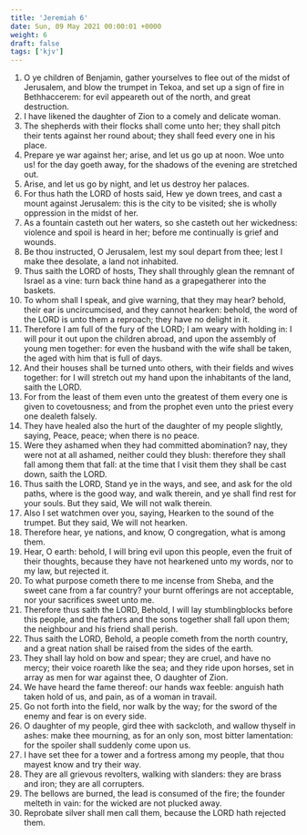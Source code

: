 ```yaml
---
title: 'Jeremiah 6'
date: Sun, 09 May 2021 00:00:01 +0000
weight: 6
draft: false
tags: ['kjv'] 
---
```


1. O ye children of Benjamin, gather yourselves to flee out of the midst of Jerusalem, and blow the trumpet in Tekoa, and set up a sign of fire in Bethhaccerem: for evil appeareth out of the north, and great destruction.
2. I have likened the daughter of Zion to a comely and delicate woman.
3. The shepherds with their flocks shall come unto her; they shall pitch their tents against her round about; they shall feed every one in his place.
4. Prepare ye war against her; arise, and let us go up at noon. Woe unto us! for the day goeth away, for the shadows of the evening are stretched out.
5. Arise, and let us go by night, and let us destroy her palaces.
6. For thus hath the LORD of hosts said, Hew ye down trees, and cast a mount against Jerusalem: this is the city to be visited; she is wholly oppression in the midst of her.
7. As a fountain casteth out her waters, so she casteth out her wickedness: violence and spoil is heard in her; before me continually is grief and wounds.
8. Be thou instructed, O Jerusalem, lest my soul depart from thee; lest I make thee desolate, a land not inhabited.
9. Thus saith the LORD of hosts, They shall throughly glean the remnant of Israel as a vine: turn back thine hand as a grapegatherer into the baskets.
10. To whom shall I speak, and give warning, that they may hear? behold, their ear is uncircumcised, and they cannot hearken: behold, the word of the LORD is unto them a reproach; they have no delight in it.
11. Therefore I am full of the fury of the LORD; I am weary with holding in: I will pour it out upon the children abroad, and upon the assembly of young men together: for even the husband with the wife shall be taken, the aged with him that is full of days.
12. And their houses shall be turned unto others, with their fields and wives together: for I will stretch out my hand upon the inhabitants of the land, saith the LORD.
13. For from the least of them even unto the greatest of them every one is given to covetousness; and from the prophet even unto the priest every one dealeth falsely.
14. They have healed also the hurt of the daughter of my people slightly, saying, Peace, peace; when there is no peace.
15. Were they ashamed when they had committed abomination? nay, they were not at all ashamed, neither could they blush: therefore they shall fall among them that fall: at the time that I visit them they shall be cast down, saith the LORD.
16. Thus saith the LORD, Stand ye in the ways, and see, and ask for the old paths, where is the good way, and walk therein, and ye shall find rest for your souls. But they said, We will not walk therein.
17. Also I set watchmen over you, saying, Hearken to the sound of the trumpet. But they said, We will not hearken.
18. Therefore hear, ye nations, and know, O congregation, what is among them.
19. Hear, O earth: behold, I will bring evil upon this people, even the fruit of their thoughts, because they have not hearkened unto my words, nor to my law, but rejected it.
20. To what purpose cometh there to me incense from Sheba, and the sweet cane from a far country? your burnt offerings are not acceptable, nor your sacrifices sweet unto me.
21. Therefore thus saith the LORD, Behold, I will lay stumblingblocks before this people, and the fathers and the sons together shall fall upon them; the neighbour and his friend shall perish.
22. Thus saith the LORD, Behold, a people cometh from the north country, and a great nation shall be raised from the sides of the earth.
23. They shall lay hold on bow and spear; they are cruel, and have no mercy; their voice roareth like the sea; and they ride upon horses, set in array as men for war against thee, O daughter of Zion.
24. We have heard the fame thereof: our hands wax feeble: anguish hath taken hold of us, and pain, as of a woman in travail.
25. Go not forth into the field, nor walk by the way; for the sword of the enemy and fear is on every side.
26. O daughter of my people, gird thee with sackcloth, and wallow thyself in ashes: make thee mourning, as for an only son, most bitter lamentation: for the spoiler shall suddenly come upon us.
27. I have set thee for a tower and a fortress among my people, that thou mayest know and try their way.
28. They are all grievous revolters, walking with slanders: they are brass and iron; they are all corrupters.
29. The bellows are burned, the lead is consumed of the fire; the founder melteth in vain: for the wicked are not plucked away.
30. Reprobate silver shall men call them, because the LORD hath rejected them.
